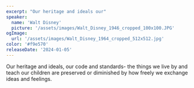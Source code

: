 ```yaml
---
excerpt: "Our heritage and ideals our"
speaker:
  name: 'Walt Disney'
  picture: '/assets/images/Walt_Disney_1946_cropped_100x100.JPG'
ogImage:
  url: '/assets/images/Walt_Disney_1964_cropped_512x512.jpg'
color: '#f9e570'
releaseDate: '2024-01-05'
---
```

Our heritage and ideals, our code and standards- the things we live by and teach our children are preserved or diminished by how freely we exchange ideas and feelings.
